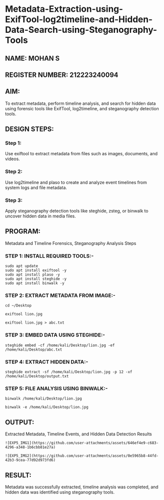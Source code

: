 # Metadata-Extraction-using-ExifTool-log2timeline-and-Hidden-Data-Search-using-Steganography-Tools
## NAME: MOHAN S
## REGISTER NUMBER: 212223240094
## AIM:
To extract metadata, perform timeline analysis, and search for hidden data using forensic tools like ExifTool, log2timeline, and steganography detection tools.

## DESIGN STEPS:
### Step 1:
Use exiftool to extract metadata from files such as images, documents, and videos.

### Step 2:
Use log2timeline and plaso to create and analyze event timelines from system logs and file metadata.

### Step 3:
Apply steganography detection tools like steghide, zsteg, or binwalk to uncover hidden data in media files.

## PROGRAM:
Metadata and Timeline Forensics, Steganography Analysis Steps
### STEP 1: INSTALL REQUIRED TOOLS:-
```
sudo apt update
sudo apt install exiftool -y
sudo apt install plaso -y
sudo apt install steghide -y
sudo apt install binwalk -y
```

### STEP 2: EXTRACT METADATA FROM IMAGE:-
```
cd ~/Desktop
```
```
exiftool lion.jpg
```
```
exiftool lion.jpg > abc.txt
```

###  STEP 3: EMBED DATA USING STEGHIDE:-
```
steghide embed -cf /home/kali/Desktop/lion.jpg -ef /home/kali/Desktop/abc.txt
```

###  STEP 4: EXTRACT HIDDEN DATA:-
```
steghide extract -sf /home/kali/Desktop/lion.jpg -p 12 -xf /home/kali/Desktop/output.txt
```

### STEP 5: FILE ANALYSIS USING BINWALK:-
```
binwalk /home/kali/Desktop/lion.jpg
```
```
binwalk -e /home/kali/Desktop/lion.jpg
```


## OUTPUT:
Extracted Metadata, Timeline Events, and Hidden Data Detection Results
```
![EXP5_IMG1](https://github.com/user-attachments/assets/646ef4e9-c683-4296-a348-1b6cbb81e27a)

```
```
![EXP5_IMG2](https://github.com/user-attachments/assets/0e5965b8-44fd-42b3-9cea-77d92d973fd6)

```
## RESULT:
Metadata was successfully extracted, timeline analysis was completed, and hidden data was identified using steganography tools.

